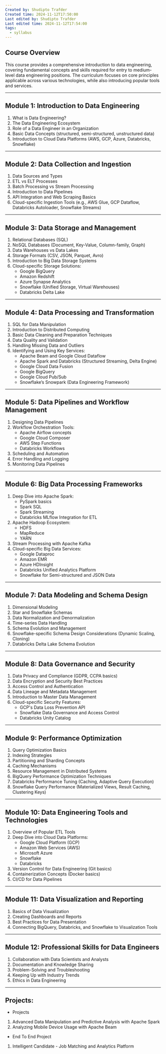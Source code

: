 ```yaml
---
Created by: Shudipto Trafder
Created time: 2024-11-12T17:50:00
Last edited by: Shudipto Trafder
Last edited time: 2024-11-12T17:54:00
tags:
  - syllabus
---
```

## Course Overview

This course provides a comprehensive introduction to data engineering, covering fundamental concepts and skills required for entry to medium-level data engineering positions. The curriculum focuses on core principles applicable across various technologies, while also introducing popular tools and services.

---

## Module 1: Introduction to Data Engineering

1. What is Data Engineering?
2. The Data Engineering Ecosystem
3. Role of a Data Engineer in an Organization
4. Basic Data Concepts (structured, semi-structured, unstructured data)
5. Introduction to Cloud Data Platforms (AWS, GCP, Azure, Databricks, Snowflake)

---

## Module 2: Data Collection and Ingestion

1. Data Sources and Types
2. ETL vs ELT Processes
3. Batch Processing vs Stream Processing
4. Introduction to Data Pipelines
5. API Integration and Web Scraping Basics
6. Cloud-specific Ingestion Tools (e.g., AWS Glue, GCP Dataflow, Databricks Autoloader, Snowflake Streams)

---

## Module 3: Data Storage and Management

1. Relational Databases (SQL)
2. NoSQL Databases (Document, Key-Value, Column-family, Graph)
3. Data Warehouses vs Data Lakes
4. Storage Formats (CSV, JSON, Parquet, Avro)
5. Introduction to Big Data Storage Systems
6. Cloud-specific Storage Solutions:
    - Google BigQuery
    - Amazon Redshift
    - Azure Synapse Analytics
    - Snowflake (Unified Storage, Virtual Warehouses)
    - Databricks Delta Lake

---

## Module 4: Data Processing and Transformation

1. SQL for Data Manipulation
2. Introduction to Distributed Computing
3. Basic Data Cleaning and Preparation Techniques
4. Data Quality and Validation
5. Handling Missing Data and Outliers
6. Identifying and Using Key Services:
    - Apache Beam and Google Cloud Dataflow
    - Apache Spark and Databricks (Structured Streaming, Delta Engine)
    - Google Cloud Data Fusion
    - Google BigQuery
    - Google Cloud Pub/Sub
    - Snowflake’s Snowpark (Data Engineering Framework)

---

## Module 5: Data Pipelines and Workflow Management

1. Designing Data Pipelines
2. Workflow Orchestration Tools:
    - Apache Airflow concepts
    - Google Cloud Composer
    - AWS Step Functions
    - Databricks Workflows
3. Scheduling and Automation
4. Error Handling and Logging
5. Monitoring Data Pipelines

---

## Module 6: Big Data Processing Frameworks

1. Deep Dive into Apache Spark:
    - PySpark basics
    - Spark SQL
    - Spark Streaming
    - Databricks MLflow Integration for ETL
2. Apache Hadoop Ecosystem:
    - HDFS
    - MapReduce
    - YARN
3. Stream Processing with Apache Kafka
4. Cloud-specific Big Data Services:
    - Google Dataproc
    - Amazon EMR
    - Azure HDInsight
    - Databricks Unified Analytics Platform
    - Snowflake for Semi-structured and JSON Data

---

## Module 7: Data Modeling and Schema Design

1. Dimensional Modeling
2. Star and Snowflake Schemas
3. Data Normalization and Denormalization
4. Time-series Data Handling
5. Schema Evolution and Management
6. Snowflake-specific Schema Design Considerations (Dynamic Scaling, Cloning)
7. Databricks Delta Lake Schema Evolution

---

## Module 8: Data Governance and Security

1. Data Privacy and Compliance (GDPR, CCPA basics)
2. Data Encryption and Security Best Practices
3. Access Control and Authentication
4. Data Lineage and Metadata Management
5. Introduction to Master Data Management
6. Cloud-specific Security Features:
    - GCP's Data Loss Prevention API
    - Snowflake Data Governance and Access Control
    - Databricks Unity Catalog

---

## Module 9: Performance Optimization

1. Query Optimization Basics
2. Indexing Strategies
3. Partitioning and Sharding Concepts
4. Caching Mechanisms
5. Resource Management in Distributed Systems
6. BigQuery Performance Optimization Techniques
7. Databricks Performance Tuning (Caching, Adaptive Query Execution)
8. Snowflake Query Performance (Materialized Views, Result Caching, Clustering Keys)

---

## Module 10: Data Engineering Tools and Technologies

1. Overview of Popular ETL Tools
2. Deep Dive into Cloud Data Platforms:
    - Google Cloud Platform (GCP)
    - Amazon Web Services (AWS)
    - Microsoft Azure
    - Snowflake
    - Databricks
3. Version Control for Data Engineering (Git basics)
4. Containerization Concepts (Docker basics)
5. CI/CD for Data Pipelines

---

## Module 11: Data Visualization and Reporting

1. Basics of Data Visualization
2. Creating Dashboards and Reports
3. Best Practices for Data Presentation
4. Connecting BigQuery, Databricks, and Snowflake to Visualization Tools

---

## Module 12: Professional Skills for Data Engineers

1. Collaboration with Data Scientists and Analysts
2. Documentation and Knowledge Sharing
3. Problem-Solving and Troubleshooting
4. Keeping Up with Industry Trends
5. Ethics in Data Engineering

---
## Projects:
- Projects
1. Advanced Data Manipulation and Predictive Analysis with Apache Spark
2. Analyzing Mobile Device Usage with Apache Beam

- End To End Project
1. Intelligent Candidate - Job Matching and Analytics Platform
